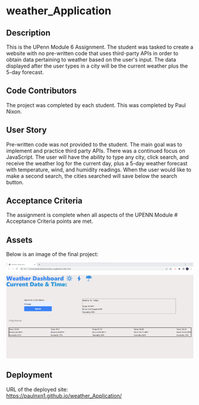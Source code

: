 # weather_Application

## Description
This is the UPenn Module 6 Assignment.  The student was tasked to create a website with no pre-written code that uses third-party APIs in order to obtain data pertaining to weather based on the user's input.  The data displayed after the user types in a city will be the current weather plus the 5-day forecast.  


## Code Contributors

The project was completed by each student. This was completed by Paul Nixon.


## User Story

Pre-written code was not provided to the student. The main goal was to implement and practice third party APIs. There was a continued focus on JavaScript.  The user will have the ability to type any city, click search, and receive the weather log for the current day, plus a 5-day weather forecast with temperature, wind, and humidity readings.  When the user would like to make a second search, the cities searched will save below the search button.  

## Acceptance Criteria

The assignment is complete when all aspects of the UPENN Module # Acceptance Criteria points are met.

## Assets
Below is an image of the final project:

![Image](./assets/weatherPhoto.png)


## Deployment

URL of the deployed site:  
https://paulnxn1.github.io/weather_Application/
